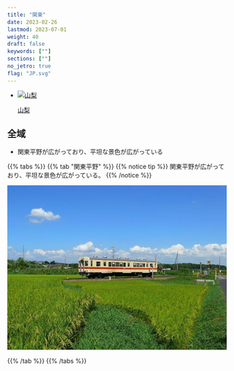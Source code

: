 ```yaml
---
title: "関東"
date: 2023-02-26
lastmod: 2023-07-01
weight: 40
draft: false
keywords: [""]
sections: [""]
no_jetro: true
flag: "JP.svg"
---
```


<ul class="flag-list-japan">
    <li data-nav-id="https://geopinning.space/rule/asia/japan/kanto/yamanashi/" title="山梨" class="">
        <p><a href="https://geopinning.space/rule/asia/japan/kanto/yamanashi/" class="flag-link">
            <img src="https://geopinning.space/flags/Osaka.svg" alt="山梨" class="flag-img-link" oncontextmenu="return false;"></a></p>
        <p><a href="https://geopinning.space/rule/asia/japan/kanto/yamanashi/" class="flag-link">山梨</a></p>
    </li>
</ul>

<div class="main-desciption country-description">
    <h2 class="section-title">全域</h2>
    <ul class="rule-list">
         <li>関東平野が広がっており、平坦な景色が広がっている</li>
    </ul>
</div>

{{% tabs %}}
{{% tab "関東平野" %}}
{{% notice tip %}}
関東平野が広がっており、平坦な景色が広がっている。
{{% /notice %}}

<div class="googlemap-if">
<img src="kanto_railway_ryugasaki_line_0.jpg">
</div>

{{% /tab %}}
{{% /tabs %}}